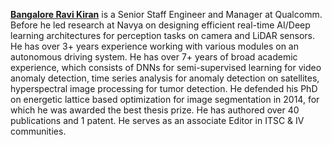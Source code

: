 **[Bangalore Ravi Kiran](https://beedotkiran.github.io/)** is a Senior Staff Engineer and Manager at Qualcomm. Before he led research at Navya on designing efficient real-time AI/Deep learning architectures for perception tasks on camera and LiDAR sensors. He has over 3+ years experience working with various modules on an autonomous driving system. He has over 7+ years of broad academic experience, which consists of DNNs for semi-supervised learning for video anomaly detection, time series analysis for anomaly detection on satellites, hyperspectral image processing for tumor detection. He defended his PhD on energetic lattice based optimization for image segmentation in 2014, for which he was awarded the best thesis prize. He has authored over 40 publications and 1 patent. He serves as an associate Editor in ITSC & IV communities.
